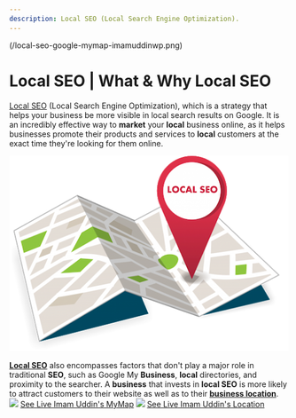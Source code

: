 ```yaml
---
description: Local SEO (Local Search Engine Optimization).
---
```

(/local-seo-google-mymap-imamuddinwp.png)
# Local SEO \| What & Why Local SEO

[Local SEO](https://imamuddinwp.gitbook.io/local-seo/) \(Local Search Engine Optimization\), which is a strategy that helps your business be more visible in local search results on Google. It is an incredibly effective way to **market** your **local** business online, as it helps businesses promote their products and services to **local** customers at the exact time they're looking for them online.  

![Local SEO](.gitbook/assets/local-seo-imam-uddin%20%281%29.png)

 [**Local SEO**](https://imamuddin.business.site/) also encompasses factors that don't play a major role in traditional **SEO**, such as Google My **Business**, **local** directories, and proximity to the searcher. A **business** that invests in **local SEO** is more likely to attract customers to their website as well as to their [**business location**](https://github.com/imamuddinwp).
 <img src="https://github.com/imamuddinwp/local-seo/blob/master/local-seo-google-mymap-imamuddinwp.png">
 <a href="https://www.google.com/maps/d/edit?mid=1jGrr_G8lv_ZjK8QfDuJ54jC_-oRtqfUR&usp=sharing" target="_blank">See Live Imam Uddin's MyMap</a>
 <img src="https://github.com/imamuddinwp/local-seo/blob/master/local-seo-imam-uddin-imamuddinwp.png">
 <a href="https://maps.google.com/maps?cid=3732358523992834576&hl=en&_ga=2.155829502.436164231.1611144921-1925702967.1605439311" target="_blank">See Live Imam Uddin's Location</a>
 
